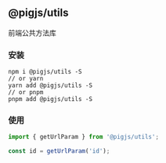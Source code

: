 ## @pigjs/utils

前端公共方法库

### 安装

```shell
npm i @pigjs/utils -S
// or yarn
yarn add @pigjs/utils -S
// or pnpm
pnpm add @pigjs/utils -S
```

### 使用

```js
import { getUrlParam } from '@pigjs/utils';

const id = getUrlParam('id');
```
